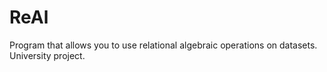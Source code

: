 # ReAl
Program that allows you to use relational algebraic operations on datasets. University project.
